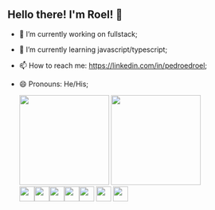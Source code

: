 ## Hello there! I'm Roel! 👋

- 🔭 I’m currently working on fullstack;
- 🌱 I’m currently learning javascript/typescript;
- 📫 How to reach me: https://linkedin.com/in/pedroedroel;
- 😄 Pronouns: He/His;

  <div style="
    display: flex;
    flex-wrap: wrap;
    justify-content: start;
    ">
    <a>
      <img height="180em" src="https://github-readme-stats.vercel.app/api?username=pedroedroel&theme=holi&show_icons=true" />
      <img height="180em" src="https://github-readme-stats.vercel.app/api/top-langs/?username=pedroedroel&layout=compact&langs_count=6&theme=holi" />
    </a>
   <div style="
     width= 100%;
     display: flex;
     justify-content: space-around;
     flex-flow: wrap row;
     ">
      <img height ="30em" src="https://img.shields.io/badge/HTML5-E34F26?style=for-the-badge&logo=html5&logoColor=white">
      <img height ="30em" src="https://img.shields.io/badge/CSS3-1572B6?style=for-the-badge&logo=css3&logoColor=white">
      <img height ="30em" src="https://img.shields.io/badge/JavaScript-323330?style=for-the-badge&logo=javascript&logoColor=F7DF1E">
      <img height ="30em" src="https://img.shields.io/badge/Python-14354C?style=for-the-badge&logo=python&logoColor=white">
   </div>

    <div>
      <a href="https://linkedin.com/in/pedroedroel"><img height="30em" src="https://img.shields.io/badge/LinkedIn-0077B5?style=for-the-badge&logo=linkedin&logoColor=white"></a>
      <a href="pedroedroel@gmail.com"><img height="30em" src="https://img.shields.io/badge/Gmail-D14836?style=for-the-badge&logo=gmail&logoColor=white"></a>
      <a href="https://instagram.com/pedroedroel"><img height="30em" src="https://img.shields.io/badge/-Instagram-%23E4405F?style=for-the-badge&logo=instagram&logoColor=white"></a>
    </div>
  </div>

